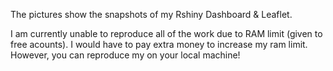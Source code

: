 The pictures show the snapshots of my Rshiny Dashboard & Leaflet.

I am currently unable to reproduce all of the work due to RAM limit (given to free acounts).
I would have to pay extra money to increase my ram limit. However, you can reproduce my on your local machine!
